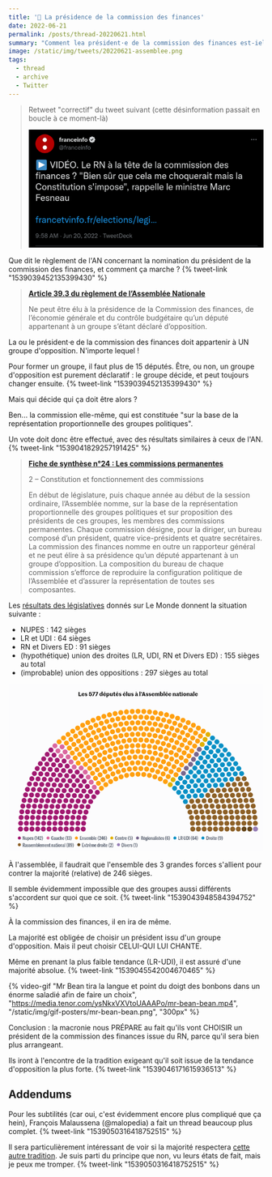 ```yaml
---
title: '🧶 La présidence de la commission des finances'
date: 2022-06-21
permalink: /posts/thread-20220621.html
summary: "Comment lea président·e de la commission des finances est-iel vraiment élu·e ?"
image: /static/img/tweets/20220621-assemblee.png
tags:
  - thread
  - archive
  - Twitter
---
```


> Retweet "correctif" du tweet suivant (cette désinformation passait en boucle à ce moment-là)
>
> [![Capture d'un tweet de @franceinfo du 20 juin 2022 : ▶ VIDÉO. Le RN à la tête de la commission des finances ? "Bien sûr que cela me choquerait mais la Constitution s'impose", rappelle le ministre Marc Fesneau](/static/img/tweets/franceinfo-20220620.png)](https://twitter.com/franceinfo/status/1538793354368110593)

Que dit le règlement de l'AN concernant la nomination du président de la commission des finances, et comment ça marche ?
{% tweet-link "1539039452135399430" %}

> **[Article 39.3 du règlement de l’Assemblée Nationale](https://www.assemblee-nationale.fr/dyn/15/divers/texte_reference/02_reglement_assemblee_nationale#D_Article_39)**
>
> Ne peut être élu à la présidence de la Commission des finances, de l’économie générale et du contrôle budgétaire qu’un député appartenant à un groupe s’étant déclaré d’opposition.

La ou le président·e de la commission des finances doit appartenir à UN groupe d'opposition. N'importe lequel !

Pour former un groupe, il faut plus de 15 députés.
Être, ou non, un groupe d'opposition est purement déclaratif : le groupe décide, et peut toujours changer ensuite.
{% tweet-link "1539039452135399430" %}

Mais qui décide qui ça doit être alors ?

Ben... la commission elle-même, qui est constituée "sur la base de la représentation proportionnelle des groupes politiques".

Un vote doit donc être effectué, avec des résultats similaires à ceux de l'AN.
{% tweet-link "1539041829257191425" %}

> **[Fiche de synthèse n°24 : Les commissions permanentes](https://www2.assemblee-nationale.fr/decouvrir-l-assemblee/role-et-pouvoirs-de-l-assemblee-nationale/les-organes-de-l-assemblee-nationale/les-commissions-permanentes)**
>
> 2 – Constitution et fonctionnement des commissions
>
> En début de législature, puis chaque année au début de la session ordinaire, l’Assemblée nomme, sur la base de la représentation proportionnelle des groupes politiques et sur proposition des présidents de ces groupes, les membres des commissions permanentes. Chaque commission désigne, pour la diriger, un bureau composé d’un président, quatre vice-présidents et quatre secrétaires. La commission des finances nomme en outre un rapporteur général et ne peut élire à sa présidence qu’un député appartenant à un groupe d’opposition. La composition du bureau de chaque commission s’efforce de reproduire la configuration politique de l’Assemblée et d’assurer la représentation de toutes ses composantes.

Les [résultats des législatives](https://www.lemonde.fr/les-decodeurs/article/2022/06/20/carte-des-resultats-des-legislatives-les-deputes-elus-circonscription-par-circonscription_6131057_4355771.html) donnés sur Le Monde donnent la situation suivante :

- NUPES : 142 sièges
- LR et UDI : 64 sièges
- RN et Divers ED : 91 sièges
- (hypothétique) union des droites (LR, UDI, RN et Divers ED) : 155 sièges au total
- (improbable) union des oppositions : 297 sièges au total

![Capture d'une illustration du site Le Monde pour l'article "Carte des résultats des élections législatives 2022 : les députés élus, circonscription par circonscription". Sont représentés les 577 députés élus à l'assemblée nationale, en arc de cercle.](/static/img/tweets/20220621-assemblee.png)

À l'assemblée, il faudrait que l'ensemble des 3 grandes forces s'allient pour contrer la majorité (relative) de 246 sièges.

Il semble évidemment impossible que des groupes aussi différents s'accordent sur quoi que ce soit.
{% tweet-link "1539043948584394752" %}

À la commission des finances, il en ira de même.

La majorité est obligée de choisir un président issu d'un groupe d'opposition. Mais il peut choisir CELUI-QUI LUI CHANTE.

Même en prenant la plus faible tendance (LR-UDI), il est assuré d'une majorité absolue.
{% tweet-link "1539045542004670465" %}

{% video-gif "Mr Bean tira la langue et point du doigt des bonbons dans un énorme saladié afin de faire un choix", "https://media.tenor.com/ysNkxVXVtoUAAAPo/mr-bean-bean.mp4", "/static/img/gif-posters/mr-bean-bean.png", "300px" %}

Conclusion : la macronie nous PRÉPARE au fait qu'ils vont CHOISIR un président de la commission des finances issue du RN, parce qu'il sera bien plus arrangeant.

Ils iront à l'encontre de la tradition exigeant qu'il soit issue de la tendance d'opposition la plus forte.
{% tweet-link "1539046171615936513" %}

## Addendums

Pour les subtilités (car oui, c'est évidemment encore plus compliqué que ça hein), François Malaussena (@malopedia) a fait un thread beaucoup plus complet.
{% tweet-link "1539050316418752515" %}

Il sera particulièrement intéressant de voir si la majorité respectera [cette autre tradition](https://twitter.com/malopedia/status/1538944846362251275). Je suis parti du principe que non, vu leurs états de fait, mais je peux me tromper.
{% tweet-link "1539050316418752515" %}
